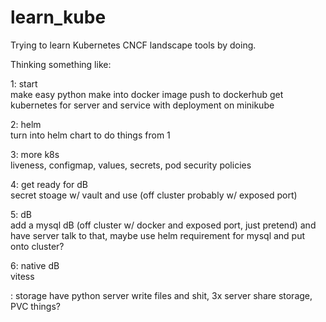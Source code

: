 # learn_kube
Trying to learn Kubernetes CNCF landscape tools by doing. 

Thinking something like:  

1: start  
make easy python
make into docker image
push to dockerhub
get kubernetes for server and service with deployment on minikube

2: helm  
turn into helm chart to do things from 1

3: more k8s  
liveness, configmap, values, secrets, pod security policies

4: get ready for dB  
secret stoage w/ vault and use (off cluster probably w/ exposed port) 

5: dB  
add a mysql dB (off cluster w/ docker and exposed port, just pretend) and have server talk to that, maybe use helm requirement for mysql and put onto cluster? 

6: native dB  
vitess

: storage
have python server write files and shit, 3x server share storage, PVC things? 
